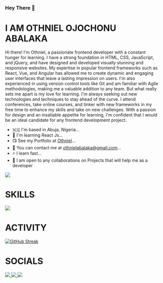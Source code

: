 ### Hey There 👋

<!--
**Othniel01/Othniel01** is a ✨ _special_ ✨ repository because its `README.md` (this file) appears on your GitHub profile.

Here are some ideas to get you started:

- 🔭 I’m currently working on ...
- 🌱 I’m currently learning ...
- 👯 I’m looking to collaborate on ...
- 🤔 I’m looking for help with ...
- 💬 Ask me about ...
- 📫 How to reach me: ...
- 😄 Pronouns: ...
- ⚡ Fun fact: ...
-->

<h1>I AM OTHNIEL OJOCHONU ABALAKA</h1>
<p>
  Hi there! I'm Othniel, a passionate frontend developer with a constant hunger
  for learning. I have a strong foundation in HTML, CSS, JavaScript, and jQuery,
  and have designed and developed visually stunning and responsive websites. My
  expertise in popular frontend frameworks such as React, Vue, and Angular has
  allowed me to create dynamic and engaging user interfaces that leave a lasting
  impression on users. I'm also experienced in using version control tools like
  Git and am familiar with Agile methodologies, making me a valuable addition to
  any team. But what really sets me apart is my love for learning. I'm always
  seeking out new technologies and techniques to stay ahead of the curve. I
  attend conferences, take online courses, and tinker with new frameworks in my
  free time to enhance my skills and take on new challenges. With a passion for
  design and an insatiable appetite for learning, I'm confident that I would be
  an ideal candidate for any frontend development project.
</p>

<ul>
  <li>🇳🇬 I'm based in Abuja, Nigeria...</li>
  <li>🧠 I'm learning React Js...</li>
  <li>📺 See my Portfolio at <a href="https://velvety-praline-91889a.netlify.app">Othniel</a>...</li>
  <li>📩 You can contact me at <a href="mailto:othnielabalaka@gmail.com">othnielabalaka@gmail.com</a>...</li>
  <li>⚡️ I learn fast...</li>
  <li>🤝 I am open to any collaborations on Projects that will help me as a developer</li>
</ul>

![](https://komarev.com/ghpvc/?username=Othniel01&color=green)


<h1>SKILLS</h1>
<p>
  <a href="https://skillicons.dev">
    <img src="https://skillicons.dev/icons?i=git,html,js,css,react,figma,nextjs,ts,vite,threejs,tailwind,mongodb,nodejs,c" />
  </a>
</p>

<h1>ACTIVITY</h1>

[![GitHub Streak](https://streak-stats.demolab.com?user=Othniel01&theme=dark&hide_border=true&border_radius=4.4)](https://git.io/streak-stats)

<h1>SOCIALS</h1>
<p>
  <a href="https://twitter.com/AtOthnielcodes?t=TI6swStAOVH5xij854RSpA&s=08">
   <img src="https://skillicons.dev/icons?i=twitter" />
  </a>
   <a href="https://www.linkedin.com/in/othniel-abalaka-885b50243 ">
   <img src="https://skillicons.dev/icons?i=linkedin" />
  </a>
   <a href="http://github.com/Othniel01">
   <img src="https://skillicons.dev/icons?i=github" />
  </a>
</p>

